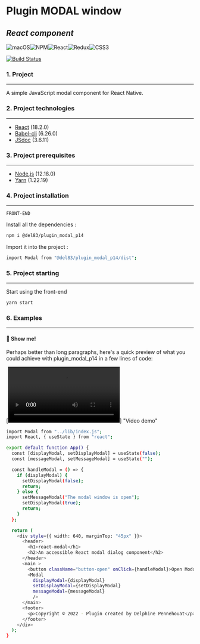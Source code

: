# Plugin MODAL window

## _React component_

![macOS](https://img.shields.io/badge/mac%20os-000000?style=for-the-badge&logo=macos&logoColor=F0F0F0)![NPM](https://img.shields.io/badge/NPM-%23000000.svg?style=for-the-badge&logo=npm&logoColor=white)![React](https://img.shields.io/badge/react-%2320232a.svg?style=for-the-badge&logo=react&logoColor=%2361DAFB)![Redux](https://img.shields.io/badge/redux-%23593d88.svg?style=for-the-badge&logo=redux&logoColor=white)![CSS3](https://img.shields.io/badge/css3-%231572B6.svg?style=for-the-badge&logo=css3&logoColor=white)

[![Build Status](https://travis-ci.org/joemccann/dillinger.svg?branch=master)](https://travis-ci.org/joemccann/dillinger)

### 1. Project

---

A simple JavaScript modal component for React Native.

### 2. Project technologies

---

- [React](https://fr.reactjs.org/) (18.2.0)
- [Babel-cli](https://babeljs.io/) (6.26.0)
- [JSdoc](https://jsdoc.app/) (3.6.11)

### 3. Project prerequisites

---

- [Node.js](https://nodejs.org/) (12.18.0)
- [Yarn](https://classic.yarnpkg.com/lang/en/docs/install/#mac-stable) (1.22.19)

### 4. Project installation

---

`FRONT-END`

Install all the dependencies :

```sh
npm i @del83/plugin_modal_p14
```

Import it into the project :

```sh
import Modal from "@del83/plugin_modal_p14/dist";
```

### 5. Project starting

---

Start using the front-end

```sh
yarn start
```

### 6. Examples

---

#### 🎥 Show me!

Perhaps better than long paragraphs, here's a quick
preview of what you could achieve with plugin_modal_p14 in a few lines of code:

[![Watch the video](https://github.com/Del83/plugin_modal_p14/blob/master/demo_plugin_modal_p14.mov)] "Video demo"

```sh
import Modal from "../lib/index.js";
import React, { useState } from "react";

export default function App() {
  const [displayModal, setDisplayModal] = useState(false);
  const [messageModal, setMessageModal] = useState("");

  const handleModal = () => {
    if (displayModal) {
      setDisplayModal(false);
      return;
    } else {
      setMessageModal("The modal window is open");
      setDisplayModal(true);
      return;
    }
  };

  return (
    <div style={{ width: 640, marginTop: "45px" }}>
      <header>
        <h1>react-modal</h1>
        <h2>An accessible React modal dialog component</h2>
      </header>
      <main >
        <button className="button-open" onClick={handleModal}>Open Modal</button>
        <Modal
          displayModal={displayModal}
          setDisplayModal={setDisplayModal}
          messageModal={messageModal}
          />
      </main>
      <footer>
        <p>Copyright © 2022 - Plugin created by Delphine Pennehouat</p>
      </footer>
    </div>
  );
}
```
